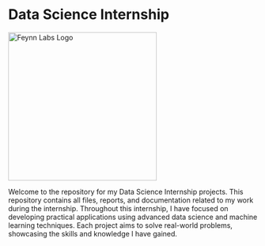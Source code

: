 # Data Science Internship 

<img src="https://feynnlabs.com/wp-content/uploads/2021/04/cropped-logo_coloured.jpg" alt="Feynn Labs Logo" width="300"/>

Welcome to the repository for my Data Science Internship projects. This repository contains all files, reports, and documentation related to my work during the internship. Throughout this internship, I have focused on developing practical applications using advanced data science and machine learning techniques. Each project aims to solve real-world problems, showcasing the skills and knowledge I have gained.



